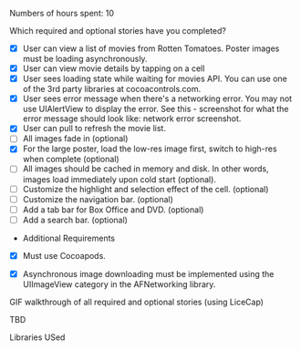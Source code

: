 Numbers of hours spent: 10

Which required and optional stories have you completed?

- [x] User can view a list of movies from Rotten Tomatoes. Poster images must be loading asynchronously.
- [x] User can view movie details by tapping on a cell
- [x] User sees loading state while waiting for movies API. You can use one of the 3rd party libraries at cocoacontrols.com.
- [x] User sees error message when there's a networking error. You may not use UIAlertView to display the error. See this - screenshot for what the error message should look like: network error screenshot.
- [x] User can pull to refresh the movie list.
- [ ] All images fade in (optional)
- [x] For the large poster, load the low-res image first, switch to high-res when complete (optional)
- [ ] All images should be cached in memory and disk. In other words, images load immediately upon cold start (optional).
- [ ] Customize the highlight and selection effect of the cell. (optional)
- [ ] Customize the navigation bar. (optional)
- [ ] Add a tab bar for Box Office and DVD. (optional)
- [ ] Add a search bar. (optional)

* Additional Requirements
- [x] Must use Cocoapods.
- [x] Asynchronous image downloading must be implemented using the UIImageView category in the AFNetworking library.
 

 



GIF walkthrough of all required and optional stories (using LiceCap)

TBD

Libraries USed



